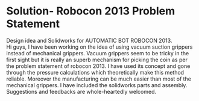 # Solution- Robocon 2013 Problem Statement
Design idea and Solidworks for AUTOMATIC BOT ROBOCON 2013. </br>
Hi guys, I have been working on the idea of using vacuum suction grippers instead of mechanical grippers. Vacuum grippers seem to be tricky in the first sight but it is really an superb mechanism for picking the coin as per the problem statement of robocon 2013. I have used its concept and gone through the pressure calculations which theoretically make this method reliable. Moreover the manufacturing can be much easier than most of the mechanical grippers. I have included the solidworks parts and assembly. Suggestions and feedbacks are whole-heartedly welcomed.
